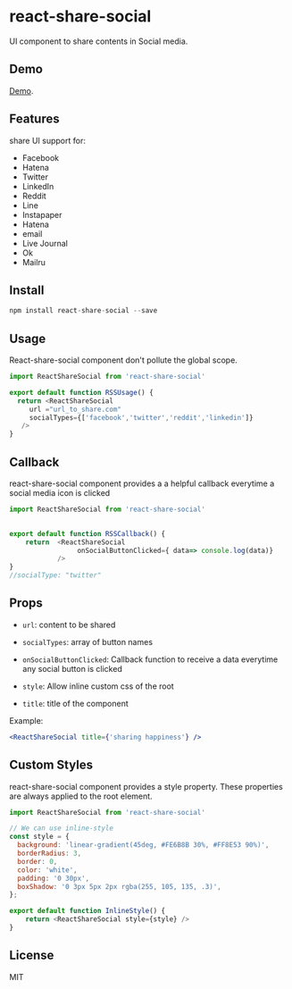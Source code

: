 # react-share-social

UI component to share contents in Social media.


## Demo

[Demo](https://react-share-social.github.io/react-share-social/).


## Features

share UI support for:
  - Facebook
  - Hatena
  - Twitter 
  - LinkedIn 
  - Reddit 
  - Line 
  - Instapaper
  - Hatena
  - email  
  - Live Journal
  - Ok
  - Mailru

  
## Install

```js
npm install react-share-social --save
``` 
## Usage

React-share-social component don't pollute the global scope.

```js
import ReactShareSocial from 'react-share-social' 

export default function RSSUsage() {
  return <ReactShareSocial 
     url ="url_to_share.com"
     socialTypes={['facebook','twitter','reddit','linkedin']}
   />
}


```
## Callback

 react-share-social component provides a a helpful callback everytime a social media icon is clicked

```js
import ReactShareSocial from 'react-share-social' 
 

export default function RSSCallback() { 
    return  <ReactShareSocial  
                 onSocialButtonClicked={ data=> console.log(data)}    
            />
}
//socialType: "twitter"
```
## Props

- `url`: content to be shared 

- `socialTypes`: array of button names

- `onSocialButtonClicked`: Callback function to receive a data everytime any social button is clicked

- `style`: Allow inline custom css of the root

- `title`: title of the component

Example:

```jsx
<ReactShareSocial title={'sharing happiness'} />
```
## Custom Styles

 react-share-social component provides a style property. These properties are always applied to the root element.

```js
import ReactShareSocial from 'react-share-social' 

// We can use inline-style
const style = {
  background: 'linear-gradient(45deg, #FE6B8B 30%, #FF8E53 90%)',
  borderRadius: 3,
  border: 0,
  color: 'white',
  padding: '0 30px',
  boxShadow: '0 3px 5px 2px rgba(255, 105, 135, .3)',
};

export default function InlineStyle() { 
    return <ReactShareSocial style={style} />
}
```

## License

MIT

